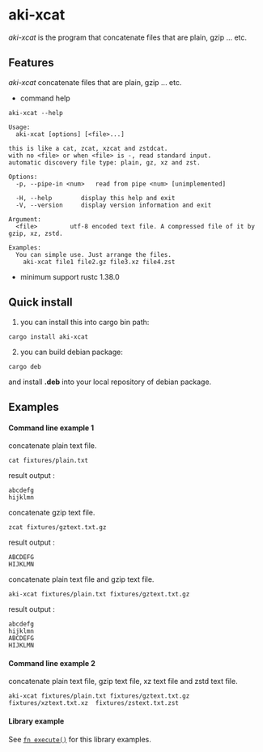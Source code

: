 # aki-xcat

*aki-xcat* is the program that concatenate files that are plain, gzip ... etc.

## Features

*aki-xcat*  concatenate files that are plain, gzip ... etc.

* command help

```text
aki-xcat --help
```

```
Usage:
  aki-xcat [options] [<file>...]

this is like a cat, zcat, xzcat and zstdcat.
with no <file> or when <file> is -, read standard input.
automatic discovery file type: plain, gz, xz and zst.

Options:
  -p, --pipe-in <num>   read from pipe <num> [unimplemented]

  -H, --help        display this help and exit
  -V, --version     display version information and exit

Argument:
  <file>         utf-8 encoded text file. A compressed file of it by gzip, xz, zstd.

Examples:
  You can simple use. Just arrange the files.
    aki-xcat file1 file2.gz file3.xz file4.zst
```

* minimum support rustc 1.38.0

## Quick install

1. you can install this into cargo bin path:

```
cargo install aki-xcat
```

2. you can build debian package:

```
cargo deb
```

and install **.deb** into your local repository of debian package.

## Examples

#### Command line example 1

concatenate plain text file.
```
cat fixtures/plain.txt
```
result output :
```
abcdefg
hijklmn
```

concatenate gzip text file.
```
zcat fixtures/gztext.txt.gz
```
result output :
```
ABCDEFG
HIJKLMN
```

concatenate plain text file and gzip text file.
```
aki-xcat fixtures/plain.txt fixtures/gztext.txt.gz
```
result output :
```
abcdefg
hijklmn
ABCDEFG
HIJKLMN
```

#### Command line example 2

concatenate plain text file, gzip text file, xz text file and zstd text file.
```
aki-xcat fixtures/plain.txt fixtures/gztext.txt.gz fixtures/xztext.txt.xz  fixtures/zstext.txt.zst
```

#### Library example

See [`fn execute()`] for this library examples.

[`fn execute()`]: crate::execute
